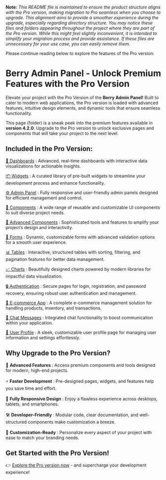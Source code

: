 **Note:** _This README file is maintained to ensure the product structure aligns with the Pro version, making migration to Pro seamless when you choose to upgrade. This alignment aims to provide a smoother experience during the upgrade, especially regarding directory structure. You may notice these files and folders appearing throughout the project where they are part of the Pro version. While this might feel slightly inconvenient, it is intended to simplify your migration process and provide assistance. If these files are unnecessary for your use case, you can easily remove them._

Please continue reading below to explore the features of the Pro version:

# Berry Admin Panel - Unlock Premium Features with the Pro Version

Elevate your project with the Pro Version of the <b>Berry Admin Panel!</b> Built to cater to modern web applications, the Pro version is loaded with advanced features, intuitive design elements, and dynamic tools that ensure seamless functionality.

This page (folder) is a sneak peek into the premium features available in <b>version 4.2.0</b>. Upgrade to the Pro version to unlock exclusive pages and components that will take your project to the next level.

## Included in the Pro Version:

[🚀 Dashboards](https://berrydashboard.io/angular/default/default) : Advanced, real-time dashboards with interactive data visualizations for actionable insights.

[📦 Widgets](https://berrydashboard.io/angular/default/widget/statistics) : A curated library of pre-built widgets to streamline your development process and enhance functionality.

[⚙️ Admin Panel](https://berrydashboard.io/angular/default/online-course/dashboard) : Fully responsive and user-friendly admin panels designed for efficient management and control.

[🔧 Components](https://berrydashboard.io/angular/default/basic/alert) : A wide range of reusable and customizable UI components to suit diverse project needs.

[🚀 Advanced Components](https://berrydashboard.io/angular/default/advance/sweetAlert) : Sophisticated tools and features to amplify your project’s design and interactivity.

[📝 Forms](https://berrydashboard.io/angular/default/forms/basic) : Dynamic, customizable forms with advanced validation options for a smooth user experience.

[📊 Tables](https://berrydashboard.io/angular/default/ng-table/basicTable) : Interactive, structured tables with sorting, filtering, and pagination features for better data management.

[📈 Charts](https://berrydashboard.io/angular/default/chart/apex-chart) : Beautifully designed charts powered by modern libraries for impactful data visualization.

[🔒 Authentication](https://berrydashboard.io/angular/default/auth/auth2/login) : Secure pages for login, registration, and password recovery, ensuring robust user authentication and management.

[🛒 E-commerce App](https://berrydashboard.io/angular/default/ec/ec-product) : A complete e-commerce management solution for handling products, inventory, and transactions.

[💬 Chat Messages](https://berrydashboard.io/angular/default/chat) : Integrated chat functionality to boost communication within your application.

[👤 User Profile](https://berrydashboard.io/angular/default/user/social-profile) : A sleek, customizable user profile page for managing user information and settings effortlessly.

## Why Upgrade to the Pro Version?

🚀 <b>Advanced Features</b> : Access premium components and tools designed for modern, high-end projects. <br/><br/>
⚡ <b>Faster Development</b> : Pre-designed pages, widgets, and features help you save time and effort. <br/><br/>
📱 <b>Fully Responsive Design</b> : Enjoy a flawless experience across desktops, tablets, and smartphones. <br/><br/>
🛠 <b>Developer-Friendly</b> : Modular code, clear documentation, and well-structured components make customization a breeze. <br/><br/>
🎨 <b>Customization-Ready</b> : Personalize every aspect of your project with ease to match your branding needs.

## Get Started with the Pro Version!

👉 [Explore the Pro version now](https://codedthemes.com/item/berry-angular-admin-dashboard-template/) - and supercharge your development experience!
